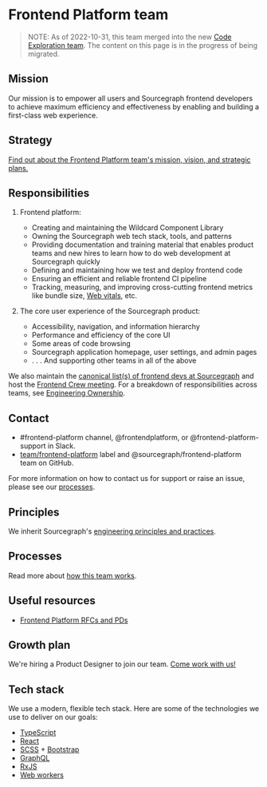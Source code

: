 # Frontend Platform team

> NOTE: As of 2022-10-31, this team merged into the new [Code Exploration team](../code-exploration/index.md). The content on this page is in the progress of being migrated.

## Mission

Our mission is to empower all users and Sourcegraph frontend developers to achieve maximum efficiency and effectiveness by enabling and building a first-class web experience.

## Strategy

[Find out about the Frontend Platform team's mission, vision, and strategic plans.](../../../../strategy-goals/strategy/frontend-platform/index.md)

## Responsibilities

1. Frontend platform:

   - Creating and maintaining the Wildcard Component Library
   - Owning the Sourcegraph web tech stack, tools, and patterns
   - Providing documentation and training material that enables product teams and new hires to learn how to do web development at Sourcegraph quickly
   - Defining and maintaining how we test and deploy frontend code
   - Ensuring an efficient and reliable frontend CI pipeline
   - Tracking, measuring, and improving cross-cutting frontend metrics like bundle size, [Web vitals](https://web.dev/vitals/), etc.

2. The core user experience of the Sourcegraph product:
   - Accessibility, navigation, and information hierarchy
   - Performance and efficiency of the core UI
   - Some areas of code browsing
   - Sourcegraph application homepage, user settings, and admin pages
   - . . . And supporting other teams in all of the above

We also maintain the [canonical list(s) of frontend devs at Sourcegraph](./other-responsibilities.md#frontend-devs) and host the [Frontend Crew meeting](./other-responsibilities.md#frontend-crew). For a breakdown of responsibilities across teams, see [Engineering Ownership](../../dev/process/engineering_ownership.md).

## Contact

- #frontend-platform channel, @frontendplatform, or @frontend-platform-support in Slack.
- [team/frontend-platform](https://github.com/sourcegraph/sourcegraph/labels/team%2Ffrontend-platform) label and @sourcegraph/frontend-platform team on GitHub.

For more information on how to contact us for support or raise an issue, please see our [processes](processes.md).

## Principles

We inherit Sourcegraph's [engineering principles and practices](../../dev/process/principles-and-practices.md).

## Processes

Read more about [how this team works](processes.md).

## Useful resources

- [Frontend Platform RFCs and PDs](https://docs.google.com/document/d/12CJP9T360GzxQJpJuJgtRid3uKpyIWPo1XpvkXG3P9M/edit)

## Growth plan

We're hiring a Product Designer to join our team. [Come work with us!](https://boards.greenhouse.io/sourcegraph91/jobs/4340040004?t=c685479c4us)

## Tech stack

We use a modern, flexible tech stack.
Here are some of the technologies we use to deliver on our goals:

- [TypeScript](https://www.typescriptlang.org/)
- [React](https://reactjs.org/)
- [SCSS](https://sass-lang.com/) + [Bootstrap](https://getbootstrap.com/)
- [GraphQL](https://graphql.org/)
- [RxJS](https://rxjs-dev.firebaseapp.com/guide/overview)
- [Web workers](https://developer.mozilla.org/en-US/docs/Web/API/Web_Workers_API)
